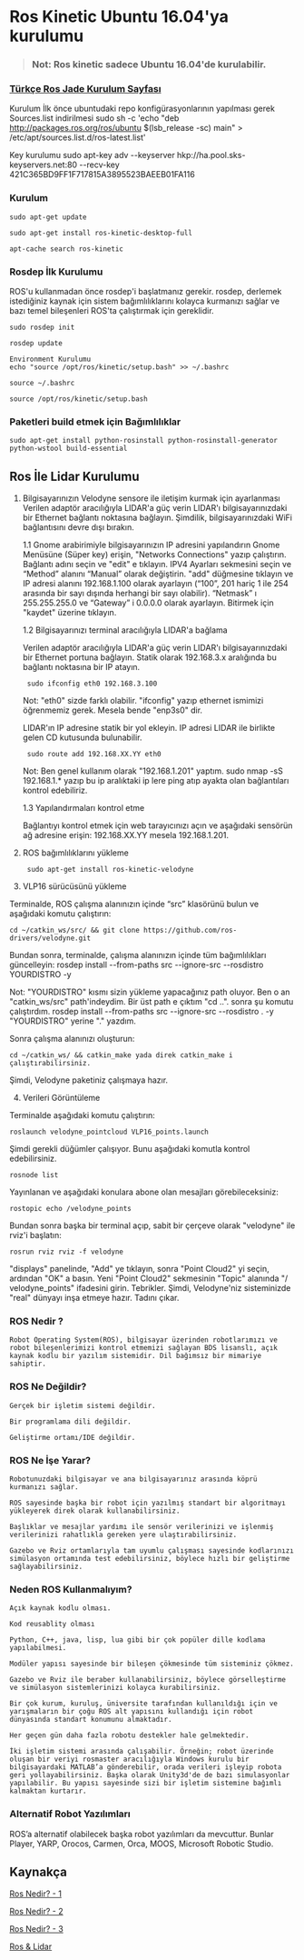 # **Ros Kinetic Ubuntu 16.04'ya kurulumu**

>### Not: Ros kinetic sadece Ubuntu 16.04'de kurulabilir.

### [Türkçe Ros Jade Kurulum Sayfası](http://wiki.ros.org/tr/jade/Kurulum/Ubuntu)

Kurulum
İlk önce ubuntudaki repo konfigürasyonlarının yapılması gerek
Sources.list indirilmesi
sudo sh -c 'echo "deb http://packages.ros.org/ros/ubuntu $(lsb_release -sc) main" > /etc/apt/sources.list.d/ros-latest.list'

Key kurulumu
sudo apt-key adv --keyserver hkp://ha.pool.sks-keyservers.net:80 --recv-key 421C365BD9FF1F717815A3895523BAEEB01FA116

### Kurulum

    sudo apt-get update

    sudo apt-get install ros-kinetic-desktop-full

    apt-cache search ros-kinetic

### Rosdep İlk Kurulumu
ROS'u kullanmadan önce rosdep'i başlatmanız gerekir. rosdep, derlemek istediğiniz kaynak için sistem bağımlılıklarını kolayca kurmanızı sağlar ve bazı temel bileşenleri ROS'ta çalıştırmak için gereklidir.

    sudo rosdep init

    rosdep update

    Environment Kurulumu
    echo "source /opt/ros/kinetic/setup.bash" >> ~/.bashrc

    source ~/.bashrc

    source /opt/ros/kinetic/setup.bash

### Paketleri build etmek için Bağımlılıklar
    
    sudo apt-get install python-rosinstall python-rosinstall-generator python-wstool build-essential

## Ros İle Lidar Kurulumu

1. Bilgisayarınızın Velodyne sensore ile iletişim kurmak için ayarlanması
Verilen adaptör aracılığıyla LIDAR'a güç verin
LIDAR'ı bilgisayarınızdaki bir Ethernet bağlantı noktasına bağlayın.
Şimdilik, bilgisayarınızdaki WiFi bağlantısını devre dışı bırakın.

    1.1 Gnome arabirimiyle bilgisayarınızın IP adresini yapılandırın
    Gnome Menüsüne (Süper key) erişin, "Networks Connections" yazıp çalıştırın. 
    Bağlantı adını seçin ve "edit" e tıklayın. IPV4 Ayarları sekmesini seçin ve “Method” alanını “Manual” olarak değiştirin.
    "add" düğmesine tıklayın ve IP adresi alanını 192.168.1.100 olarak ayarlayın (“100”, 201 hariç 1 ile 254 arasında bir sayı dışında herhangi bir sayı olabilir).
    “Netmask” ı 255.255.255.0 ve “Gateway” i 0.0.0.0 olarak ayarlayın.
    Bitirmek için "kaydet" üzerine tıklayın.

    1.2 Bilgisayarınızı terminal aracılığıyla LIDAR'a bağlama
     
     Verilen adaptör aracılığıyla LIDAR'a güç verin LIDAR'ı bilgisayarınızdaki bir Ethernet portuna bağlayın. Statik olarak 192.168.3.x aralığında bu bağlantı noktasına bir IP atayın.

        sudo ifconfig eth0 192.168.3.100

    Not: "eth0" sizde farklı olabilir. "ifconfig" yazıp ethernet ismimizi öğrenmemiz gerek. Mesela bende "enp3s0" dir.

    LIDAR'ın IP adresine statik bir yol ekleyin. IP adresi LIDAR ile birlikte gelen CD kutusunda bulunabilir.

        sudo route add 192.168.XX.YY eth0

    Not: Ben genel kullanım olarak "192.168.1.201" yaptım. sudo nmap -sS 192.168.1.* yazıp bu ip aralıktaki ip lere ping atıp ayakta olan bağlantıları kontrol edebiliriz.

    1.3 Yapılandırmaları kontrol etme

    Bağlantıyı kontrol etmek için web tarayıcınızı açın ve aşağıdaki sensörün ağ adresine erişin: 192.168.XX.YY mesela 192.168.1.201.


2. ROS bağımlılıklarını yükleme

        sudo apt-get install ros-kinetic-velodyne

3. VLP16 sürücüsünü yükleme

Terminalde, ROS çalışma alanınızın içinde “src” klasörünü bulun ve aşağıdaki komutu çalıştırın:
        
    cd ~/catkin_ws/src/ && git clone https://github.com/ros-drivers/velodyne.git

Bundan sonra, terminalde, çalışma alanınızın içinde tüm bağımlılıkları güncelleyin:
rosdep install --from-paths src --ignore-src --rosdistro YOURDISTRO -y

Not: "YOURDISTRO" kısmı sizin yükleme yapacağınız path oluyor. Ben o an "catkin_ws/src" path'indeydim. Bir üst path e çıktım "cd ..". sonra şu komutu çalıştırdım. rosdep install --from-paths src --ignore-src --rosdistro . -y "YOURDISTRO" yerine "." yazdım.

Sonra çalışma alanınızı oluşturun:

    cd ~/catkin_ws/ && catkin_make yada direk catkin_make i çalıştırabilirsiniz.

Şimdi, Velodyne paketiniz çalışmaya hazır.

4. Verileri Görüntüleme

Terminalde aşağıdaki komutu çalıştırın:
        
    roslaunch velodyne_pointcloud VLP16_points.launch

Şimdi gerekli düğümler çalışıyor. Bunu aşağıdaki komutla kontrol edebilirsiniz.

    rosnode list

Yayınlanan ve aşağıdaki konulara abone olan mesajları görebileceksiniz:

    rostopic echo /velodyne_points

Bundan sonra başka bir terminal açıp, sabit bir çerçeve olarak "velodyne" ile rviz'i başlatın:

    rosrun rviz rviz -f velodyne

"displays" panelinde, "Add" ye tıklayın, sonra "Point Cloud2" yi seçin, ardından "OK" a basın.
Yeni "Point Cloud2" sekmesinin "Topic" alanında "/ velodyne_points" ifadesini girin.
Tebrikler. Şimdi, Velodyne'niz sisteminizde "real" dünyayı inşa etmeye hazır. Tadını çıkar.

### ROS Nedir ?

    Robot Operating System(ROS), bilgisayar üzerinden robotlarımızı ve robot bileşenlerimizi kontrol etmemizi sağlayan BDS lisanslı, açık kaynak kodlu bir yazılım sistemidir. Dil bağımsız bir mimariye sahiptir.

### ROS Ne Değildir?

    Gerçek bir işletim sistemi değildir.

    Bir programlama dili değildir.

    Geliştirme ortamı/IDE değildir.

### ROS Ne İşe Yarar?

    Robotunuzdaki bilgisayar ve ana bilgisayarınız arasında köprü kurmanızı sağlar.

    ROS sayesinde başka bir robot için yazılmış standart bir algoritmayı yükleyerek direk olarak kullanabilirsiniz.

    Başlıklar ve mesajlar yardımı ile sensör verilerinizi ve işlenmiş verilerinizi rahatlıkla gereken yere ulaştırabilirsiniz.

    Gazebo ve Rviz ortamlarıyla tam uyumlu çalışması sayesinde kodlarınızı simülasyon ortamında test edebilirsiniz, böylece hızlı bir geliştirme sağlayabilirsiniz.

### Neden ROS Kullanmalıyım?

    Açık kaynak kodlu olması.

    Kod reusablity olması

    Python, C++, java, lisp, lua gibi bir çok popüler dille kodlama yapılabilmesi.

    Modüler yapısı sayesinde bir bileşen çökmesinde tüm sisteminiz çökmez.

    Gazebo ve Rviz ile beraber kullanabilirsiniz, böylece görselleştirme ve simülasyon sistemlerinizi kolayca kurabilirsiniz.

    Bir çok kurum, kuruluş, üniversite tarafından kullanıldığı için ve yarışmaların bir çoğu ROS alt yapısını kullandığı için robot dünyasında standart konumunu almaktadır.

    Her geçen gün daha fazla robotu destekler hale gelmektedir.

    İki işletim sistemi arasında çalışabilir. Örneğin; robot üzerinde oluşan bir veriyi rosmaster aracılığıyla Windows kurulu bir bilgisayardaki MATLAB’a gönderebilir, orada verileri işleyip robota geri yollayabilirsiniz. Başka olarak Unity3d'de de bazı simulasyonlar yapılabilir. Bu yapısı sayesinde sizi bir işletim sistemine bağımlı kalmaktan kurtarır.

### Alternatif Robot Yazılımları

ROS’a alternatif olabilecek başka robot yazılımları da mevcuttur. Bunlar Player, YARP, Orocos, Carmen, Orca, MOOS, Microsoft Robotic Studio.

## Kaynakça

[Ros Nedir? - 1](http://dusunenrobot.com/ros-robot-operating-system-nedir/)

[Ros Nedir? - 2](https://ozguradem.net/robotik/2015/03/10/ros-robot-operation-system-nedir/)

[Ros Nedir? - 3](https://www.bilimcag.com/nedir/ros-robot-operating-system-nedir/)

[Ros & Lidar](http://wiki.ros.org/velodyne/Tutorials/Getting%20Started%20with%20the%20Velodyne%20VLP16)